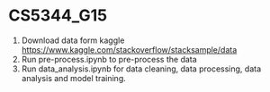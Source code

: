 # CS5344_G15
1. Download data form kaggle https://www.kaggle.com/stackoverflow/stacksample/data
2. Run pre-process.ipynb to pre-process the data
3. Run data_analysis.ipynb for data cleaning, data processing, data analysis and model training.
